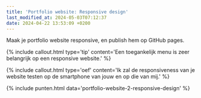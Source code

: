 ```yaml
---
title: 'Portfolio website: Responsive design'
last_modified_at: 2024-05-03T07:12:37
date: 2024-04-22 13:53:09 +0200
---
```


Maak je portfolio website responsive, en publish hem op GitHub pages.

{% include callout.html type='tip' content='Een toegankelijk menu is zeer belangrijk op een responsive website.' %}

{% include callout.html type='oef' content='Ik zal de responsiveness van je website testen op de smartphone van jouw en op die van mij.' %}

{% include punten.html data='portfolio-website-2-responsive-design' %}